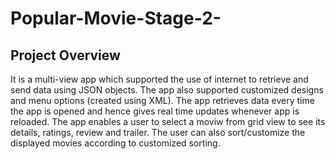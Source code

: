 # Popular-Movie-Stage-2-
## Project Overview

It is a multi-view app which supported the use of internet to retrieve and send data using JSON objects. The app also supported customized designs and menu options (created using XML). 
The app retrieves data every time the app is opened and hence gives real time updates whenever app is reloaded. 
The app enables a user to select a moviw from grid view to see its details, ratings, review and trailer.
The user can also sort/customize the displayed movies according to customized sorting.
